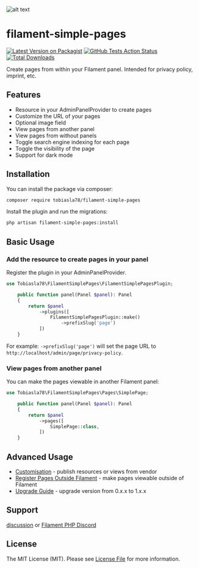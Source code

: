 ![alt text](https://i.imgur.com/gYZilCK.jpeg)

# filament-simple-pages

[![Latest Version on Packagist](https://img.shields.io/packagist/v/tobiasla78/filament-simple-pages.svg?style=flat-square)](https://packagist.org/packages/tobiasla78/filament-simple-pages)
[![GitHub Tests Action Status](https://img.shields.io/github/actions/workflow/status/tobiasla78/filament-simple-pages/run-tests.yml?branch=main&label=tests&style=flat-square)](https://github.com/tobiasla78/filament-simple-pages/actions?query=workflow%3Arun-tests+branch%3Amain)
[![Total Downloads](https://img.shields.io/packagist/dt/tobiasla78/filament-simple-pages.svg?style=flat-square)](https://packagist.org/packages/tobiasla78/filament-simple-pages)

Create pages from within your Filament panel. Intended for privacy policy, imprint, etc.

## Features
- Resource in your AdminPanelProvider to create pages
- Customize the URL of your pages
- Optional image field
- View pages from another panel
- View pages from without panels
- Toggle search engine indexing for each page
- Toggle the visibility of the page
- Support for dark mode

## Installation

You can install the package via composer:

```bash
composer require tobiasla78/filament-simple-pages
```

Install the plugin and run the migrations:

```bash
php artisan filament-simple-pages:install
```

## Basic Usage

### Add the resource to create pages in your panel

Register the plugin in your AdminPanelProvider.

```php
use Tobiasla78\FilamentSimplePages\FilamentSimplePagesPlugin;

    public function panel(Panel $panel): Panel
    {
        return $panel
            ->plugins([
                FilamentSimplePagesPlugin::make()
                    ->prefixSlug('page')
            ])
    }
```

For example: `->prefixSlug('page')` will set the page URL to `http://localhost/admin/page/privacy-policy`.

### View pages from another panel

You can make the pages viewable in another Filament panel:

```php
use Tobiasla78\FilamentSimplePages\Pages\SimplePage;

    public function panel(Panel $panel): Panel
    {
        return $panel
            ->pages([
                SimplePage::class,
            ])
    }
```

## Advanced Usage
- [Customisation](docs/customisation.md) - publish resources or views from vendor
- [Register Pages Outside Filament](docs/pages-outside-filament.md) - make pages viewable outside of Filament
- [Upgrade Guide](docs/upgrading.md) - upgrade version from 0.x.x to 1.x.x

## Support

[discussion](https://github.com/tobiasla78/filament-simple-pages/discussions) or [Filament PHP Discord](https://discord.com/channels/883083792112300104/1252364577228853389)

## License

The MIT License (MIT). Please see [License File](LICENSE.md) for more information.

